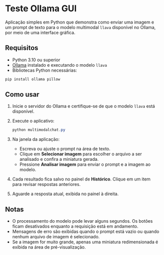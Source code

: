 # Teste Ollama GUI

Aplicação simples em Python que demonstra como enviar uma imagem e um prompt de texto para o modelo multimodal `llava` disponível no Ollama, por meio de uma interface gráfica.

## Requisitos

- Python 3.10 ou superior
- [Ollama](https://ollama.com/) instalado e executando o modelo `llava`
- Bibliotecas Python necessárias:

```powershell
pip install ollama pillow
```

## Como usar

1. Inicie o servidor do Ollama e certifique-se de que o modelo `llava` está disponível.
2. Execute o aplicativo:

   ```powershell
   python multimodalchat.py
   ```

3. Na janela da aplicação:
   - Escreva ou ajuste o prompt na área de texto.
   - Clique em **Selecionar imagem** para escolher o arquivo a ser analisado e confira a miniatura gerada.
   - Pressione **Analisar imagem** para enviar o prompt e a imagem ao modelo.
4. Cada resultado fica salvo no painel de **Histórico**. Clique em um item para revisar respostas anteriores.
5. Aguarde a resposta atual, exibida no painel à direita.

## Notas

- O processamento do modelo pode levar alguns segundos. Os botões ficam desativados enquanto a requisição está em andamento.
- Mensagens de erro são exibidas quando o prompt está vazio ou quando nenhum arquivo de imagem é selecionado.
- Se a imagem for muito grande, apenas uma miniatura redimensionada é exibida na área de pré-visualização.
